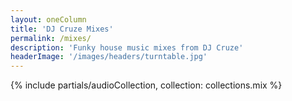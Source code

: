 ```yaml
---
layout: oneColumn
title: 'DJ Cruze Mixes'
permalink: /mixes/
description: 'Funky house music mixes from DJ Cruze'
headerImage: '/images/headers/turntable.jpg'
---
```


{% include partials/audioCollection, collection: collections.mix %}
